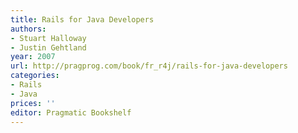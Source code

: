 ```yaml
---
title: Rails for Java Developers
authors:
- Stuart Halloway
- Justin Gehtland
year: 2007
url: http://pragprog.com/book/fr_r4j/rails-for-java-developers
categories:
- Rails
- Java
prices: ''
editor: Pragmatic Bookshelf
---
```

